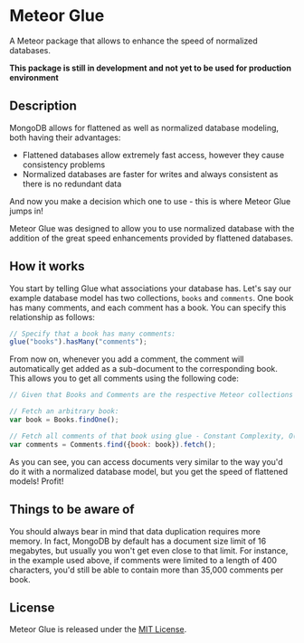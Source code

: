 # Meteor Glue

A Meteor package that allows to enhance the speed of normalized databases.

**This package is still in development and not yet to be used for production
environment**


## Description

MongoDB allows for flattened as well as normalized database modeling, both
having their advantages:
- Flattened databases allow extremely fast access, however they cause
  consistency problems
- Normalized databases are faster for writes and always consistent as there is
  no redundant data

And now you make a decision which one to use - this is where Meteor Glue
jumps in!

Meteor Glue was designed to allow you to use normalized database with the
addition of the great speed enhancements provided by flattened databases.


## How it works

You start by telling Glue what associations your database has. Let's say our
example database model has two collections, `books` and `comments`. One book has
many comments, and each comment has a book. You can specify this relationship as
follows:

```javascript
// Specify that a book has many comments:
glue("books").hasMany("comments");
```

From now on, whenever you add a comment, the comment will automatically get
added as a sub-document to the corresponding book. This allows you to get all
comments using the following code:

```javascript
// Given that Books and Comments are the respective Meteor collections

// Fetch an arbitrary book:
var book = Books.findOne();

// Fetch all comments of that book using glue - Constant Complexity, O(1)
var comments = Comments.find({book: book}).fetch();
```

As you can see, you can access documents very similar to the way you'd do it
with a normalized database model, but you get the speed of flattened models!
Profit!


## Things to be aware of

You should always bear in mind that data duplication requires more memory. In
fact, MongoDB by default has a document size limit of 16 megabytes, but usually
you won't get even close to that limit. For instance, in the example used above,
if comments were limited to a length of 400 characters, you'd still be able to
contain more than 35,000 comments per book.


## License

Meteor Glue is released under the [MIT License](http://www.opensource.org/licenses/MIT).

